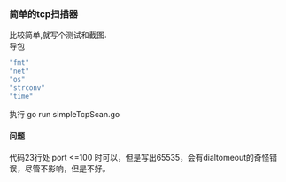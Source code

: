 ### 简单的tcp扫描器

比较简单,就写个测试和截图.  
导包
```go
"fmt"
"net"
"os"
"strconv"
"time"
```
执行 go run simpleTcpScan.go
#### 问题

代码23行处 port <=100 时可以，但是写出65535，会有dialtomeout的奇怪错误，尽管不影响，但是不好。